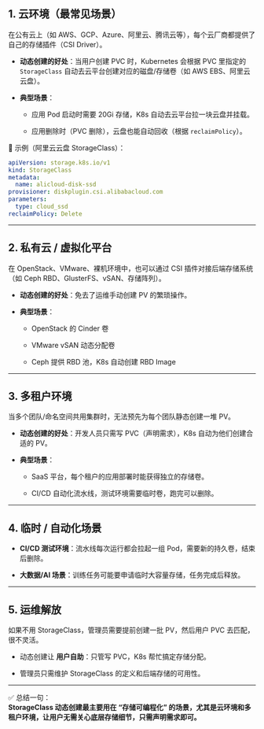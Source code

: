 ## 1. **云环境（最常见场景）**

在公有云上（如 AWS、GCP、Azure、阿里云、腾讯云等），每个云厂商都提供了自己的存储插件（CSI Driver）。

- **动态创建的好处**：当用户创建 PVC 时，Kubernetes 会根据 PVC 里指定的 `StorageClass` 自动去云平台创建对应的磁盘/存储卷（如 AWS EBS、阿里云云盘）。
    
- **典型场景**：
    
    - 应用 Pod 启动时需要 20Gi 存储，K8s 自动去云平台拉一块云盘并挂载。
        
    - 应用删除时（PVC 删除），云盘也能自动回收（根据 `reclaimPolicy`）。
        

📌 示例（阿里云云盘 StorageClass）：

```yaml
apiVersion: storage.k8s.io/v1
kind: StorageClass
metadata:
  name: alicloud-disk-ssd
provisioner: diskplugin.csi.alibabacloud.com
parameters:
  type: cloud_ssd
reclaimPolicy: Delete

```

---

## 2. **私有云 / 虚拟化平台**

在 OpenStack、VMware、裸机环境中，也可以通过 CSI 插件对接后端存储系统（如 Ceph RBD、GlusterFS、vSAN、存储阵列）。

- **动态创建的好处**：免去了运维手动创建 PV 的繁琐操作。
    
- **典型场景**：
    
    - OpenStack 的 Cinder 卷
        
    - VMware vSAN 动态分配卷
        
    - Ceph 提供 RBD 池，K8s 自动创建 RBD Image
        

---

## 3. **多租户环境**

当多个团队/命名空间共用集群时，无法预先为每个团队静态创建一堆 PV。

- **动态创建的好处**：开发人员只需写 PVC（声明需求），K8s 自动为他们创建合适的 PV。
    
- **典型场景**：
    
    - SaaS 平台，每个租户的应用部署时能获得独立的存储卷。
        
    - CI/CD 自动化流水线，测试环境需要临时卷，跑完可以删除。
        

---

## 4. **临时 / 自动化场景**

- **CI/CD 测试环境**：流水线每次运行都会拉起一组 Pod，需要新的持久卷，结束后删除。
    
- **大数据/AI 场景**：训练任务可能要申请临时大容量存储，任务完成后释放。
    

---

## 5. **运维解放**

如果不用 StorageClass，管理员需要提前创建一批 PV，然后用户 PVC 去匹配，很不灵活。

- 动态创建让 **用户自助**：只管写 PVC，K8s 帮忙搞定存储分配。
    
- 管理员只需维护 StorageClass 的定义和后端存储的可用性。
    

---

✅ 总结一句：  
**StorageClass 动态创建最主要用在 “存储可编程化” 的场景，尤其是云环境和多租户环境，让用户无需关心底层存储细节，只需声明需求即可。**